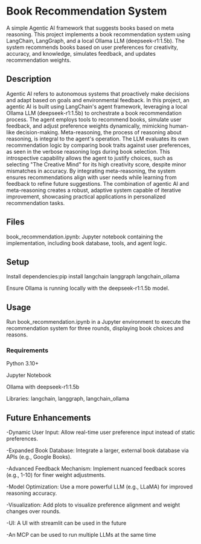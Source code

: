 # Book Recommendation System
A simple Agentic AI framework that suggests books based on meta reasoning. This project implements a book recommendation system using LangChain, LangGraph, and a local Ollama LLM (deepseek-r1:1.5b). The system recommends books based on user preferences for creativity, accuracy, and knowledge, simulates feedback, and updates recommendation weights.
## Description
Agentic AI refers to autonomous systems that proactively make decisions and adapt based on goals and environmental feedback. In this project, an agentic AI is built using LangChain's agent framework, leveraging a local Ollama LLM (deepseek-r1:1.5b) to orchestrate a book recommendation process. The agent employs tools to recommend books, simulate user feedback, and adjust preference weights dynamically, mimicking human-like decision-making. Meta-reasoning, the process of reasoning about reasoning, is integral to the agent's operation. The LLM evaluates its own recommendation logic by comparing book traits against user preferences, as seen in the verbose reasoning logs during book selection. This introspective capability allows the agent to justify choices, such as selecting "The Creative Mind" for its high creativity score, despite minor mismatches in accuracy. By integrating meta-reasoning, the system ensures recommendations align with user needs while learning from feedback to refine future suggestions. The combination of agentic AI and meta-reasoning creates a robust, adaptive system capable of iterative improvement, showcasing practical applications in personalized recommendation tasks.

## Files

book_recommendation.ipynb: Jupyter notebook containing the implementation, including book database, tools, and agent logic.

## Setup

Install dependencies:pip install langchain langgraph langchain_ollama


Ensure Ollama is running locally with the deepseek-r1:1.5b model.

## Usage
Run book_recommendation.ipynb in a Jupyter environment to execute the recommendation system for three rounds, displaying book choices and reasons.

### Requirements

Python 3.10+

Jupyter Notebook

Ollama with deepseek-r1:1.5b

Libraries: langchain, langgraph, langchain_ollama

## Future Enhancements

-Dynamic User Input: Allow real-time user preference input instead of static preferences.

-Expanded Book Database: Integrate a larger, external book database via APIs (e.g., Google Books).

-Advanced Feedback Mechanism: Implement nuanced feedback scores (e.g., 1-10) for finer weight adjustments.

-Model Optimization: Use a more powerful LLM (e.g., LLaMA) for improved reasoning accuracy.

-Visualization: Add plots to visualize preference alignment and weight changes over rounds.

-UI: A UI with streamlit can be used in the future

-An MCP can be used to run multiple LLMs at the same time

